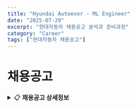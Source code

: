 ```yaml
---
title: "Hyundai Autoever - ML Engineer"
date: "2025-07-29"
excerpt: "현대자동차 채용공고 분석과 준비과정"
category: "Career"
tags: ["현대자동차 채용공고"]
---
```


# 채용공고

<details>
<summary>📋 <strong>채용공고 상세정보</strong></summary>

[링크](https://career.hyundai-autoever.com/ko/o/141703)

[Tech] Machine Learning Engineer - AI 데이터 사이언티스트
📃 누구나 마음 속에 이력서 한 장은 있으니까, 
⚡ 1분 컷 지원으로 현대오토에버로의 여정을 시작하세요. (이력서 자율양식)

✅ AI ​데이터 ​사이언티스트
🚀 합류하실 ​팀을 ​소개해요
인공지능기술실은 ​AI 신기술을 바탕으로 ​전사 ​AI 주제를 리드하며 ​공통 ​활용 ​기술에 대해 다룹니다. ​연구개발을 통해 ​'살아있는 ​AI' 기술을 ​만들어 사내 ​주요 ​서비스 및 제품이 ​더욱 경쟁력 ​있도록 만들어 갑니다. 음성/언어, 비전/인지 등 폭넓은 AI 주제 전반을 다루고 있으며, 개발 결과는 우리 회사 및 그룹의 중요 서비스에 적용되고 있습니다. AI 신기술에 대한 이해와 AI 모델 연구개발 역량을 바탕으로 미래 모빌리티 및 유관 분야의 주인공이 될 개발자/연구자 분들을 모십니다.
💻 합류하시면 함께 할 업무예요
  - AI 대화형 서비스를 위한 데이터 분석 및 설계
  - 프롬프트 엔지니어링 / 데이터 증강
  - AI 대화형 서비스 데이터 관련 운영 및 품질 관리

🔍 이런 분과 함께 하고 싶어요
- 검색 / 챗봇 관련 데이터 구축 및 서비스 개발 경험
- NLP 관련 Task 데이터 구축 및 설계 경험
- Python 개발 경력 1년 이상 혹은 그에 준하는 실력
- 
🔍 이런 분이라면 더욱 좋아요
- 전산언어학/자연어처리 전공 석사 이상
- LLM 기반 프롬프트 엔지니어링 경험자
- LLM / GPT 기반 데이터 증강 경험자
- 딥러닝 모델링 경험자
- 데이터 품질 검증 프로세스 경험자

⌛ 이렇게 합류해요
- 서류 접수 → 서류 검토 → 직무역량테스트(코딩 또는 과제테스트) 및 인성검사 → 1차면접 → 2차면접 → 처우협의 및 채용검진 → 최종 합격🎉

📍 만나게 될 근무지는 여기예요
- 서울 강남

📣 동료의 한 마디
인공지능기술실의 기둥 L책임입니다. 우리 팀은 자율성이 특징이에요. 서비스에서부터 제조/생산까지, 기술이 적용되는 분야가 다양하고 또 팔로업 해야 하는 주제가 광범위하다 보니 자율성을 기반으로 성장을 지원하고 있어요. 전반적인 분야를 잘 아는 멘토들이 있어 많은 도움을 받고 있고, 또 각 분야별 주제에 따라 활발한 자율적 학습 그룹 구성을 통해 업무 외에 역량적 성장을 꾸준히 하고 있답니다 :) 연구개발 결과는 그룹 서비스나 제품에 반영되기도 하고, 관련 학회나 행사 등에 초대를 받아 발표하기도 해요. 사무실은 삼성역 인근에 있고, 롯데타워가 조망되는 뷰도 환경적 장점이랍니다! 함께 신기술을 공부하고 구체적 결과가 있는 실질적 기술 응용 경험을 통해 커리어적으로 성장하고 싶은 분들을 기다리고 있어요!
(팀 리더) 인공지능기술실은 신기술에 대한 이해와 활용을 통해 문제를 해결하는 열정을 가진 사람들로 구성되어 있습니다. AI를 위한 인프라, 데이터, 분석 모델링 및 알고리즘, 기술 기반 공통 서비스 개발까지 다양한 분야를 다루며, 이런 노력을 바탕으로 그동안 의미 있고 결과들을 만들어내고 있습니다. 주로 주요 각 분야 AI 프레임워크를 이용해 개발을 하며 Python 등의 언어를 주로 사용합니다. 우리 팀은 멀티모달 기반의 궁극적 AI 개발을 지향하고, 이를 통해 회사의 성장과 각 구성원의 커리어 성장을 함께 이룰 수 있습니다. 관심을 가지고 성공의 여정을 함께해 주세요! Join Us!

📌 참고해 주세요
- 채용 시 마감되는 상시 채용 공고로 운영되며, 채용 절차와 일정은 변동될 수 있어요.
- 사회적 배려 대상자(보훈 취업지원대상자, 장애인)는 관계 법령과 내규에 따라 우대해요.
- 모집 분야 및 담당 업무에 따라 영어 구술평가, 레퍼런스 체크, 또는 기타 전형이 실시될 수 있어요.
- 지원자의 경험과 역량을 고려하여 다른 포지션이 더 적합하다고 판단되는 경우 지원 분야가 변경될 수 있어요.
- 배치 부서 및 근무지는 회사 사정에 따라 변경될 수 있어요. 
아래의 경우, 합격이 취소되거나 전형 진행에서 불이익을 받으실 수 있어요.
- 지원서가 사실과 다르거나 증빙이 불가할 경우
- 해외여행 결격 사유가 있는 경우 (남성의 경우, 회사가 지정한 입사일까지 병역 필 또는 면제 필요)
- 최종 합격 후 회사가 지정하는 입사일에 입사 불가한 경우

</details>


